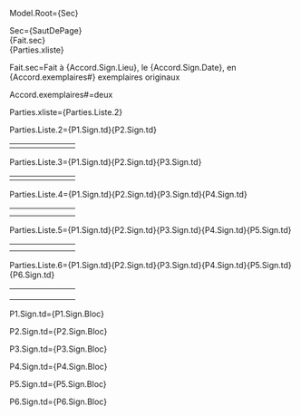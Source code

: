 Model.Root={Sec}

Sec={SautDePage}<br>{Fait.sec}<br>{Parties.xliste}

Fait.sec=Fait à {Accord.Sign.Lieu}, le {Accord.Sign.Date}, en {Accord.exemplaires#} exemplaires originaux

Accord.exemplaires#=deux

Parties.xliste={Parties.Liste.2}

Parties.Liste.2=<table><tr>{P1.Sign.td}<td width="100px"></td>{P2.Sign.td}</tr></table>

Parties.Liste.3=<table><tr>{P1.Sign.td}<td width="100px"></td>{P2.Sign.td}</tr><tr>{P3.Sign.td}</tr></table>

Parties.Liste.4=<table><tr>{P1.Sign.td}<td width="100px"></td>{P2.Sign.td}</tr><tr>{P3.Sign.td}<td></td>{P4.Sign.td}</tr></table>

Parties.Liste.5=<table><tr>{P1.Sign.td}<td width="100px"></td>{P2.Sign.td}</tr><tr>{P3.Sign.td}<td></td>{P4.Sign.td}</tr><tr>{P5.Sign.td}</tr></table>

Parties.Liste.6=<table><tr>{P1.Sign.td}<td width="100px"></td>{P2.Sign.td}</tr><tr>{P3.Sign.td}<td></td>{P4.Sign.td}</tr><tr>{P5.Sign.td}<td width="100px"></td>{P6.Sign.td}</tr></table>

P1.Sign.td=<td valign="top" width="300px">{P1.Sign.Bloc}</td>

P2.Sign.td=<td valign="top" width="300px">{P2.Sign.Bloc}</td>

P3.Sign.td=<td valign="top" width="300px">{P3.Sign.Bloc}</td>

P4.Sign.td=<td valign="top" width="300px">{P4.Sign.Bloc}</td>

P5.Sign.td=<td valign="top" width="300px">{P5.Sign.Bloc}</td>    

P6.Sign.td=<td valign="top" width="300px">{P6.Sign.Bloc}</td>